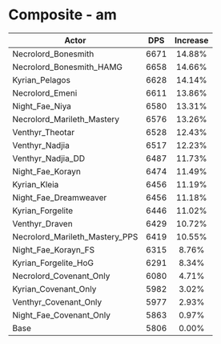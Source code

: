 # Composite - am
| Actor | DPS | Increase |
|---|:---:|:---:|
|Necrolord_Bonesmith|6671|14.88%|
|Necrolord_Bonesmith_HAMG|6658|14.66%|
|Kyrian_Pelagos|6628|14.14%|
|Necrolord_Emeni|6611|13.86%|
|Night_Fae_Niya|6580|13.31%|
|Necrolord_Marileth_Mastery|6576|13.26%|
|Venthyr_Theotar|6528|12.43%|
|Venthyr_Nadjia|6517|12.23%|
|Venthyr_Nadjia_DD|6487|11.73%|
|Night_Fae_Korayn|6474|11.49%|
|Kyrian_Kleia|6456|11.19%|
|Night_Fae_Dreamweaver|6456|11.18%|
|Kyrian_Forgelite|6446|11.02%|
|Venthyr_Draven|6429|10.72%|
|Necrolord_Marileth_Mastery_PPS|6419|10.55%|
|Night_Fae_Korayn_FS|6315|8.76%|
|Kyrian_Forgelite_HoG|6291|8.34%|
|Necrolord_Covenant_Only|6080|4.71%|
|Kyrian_Covenant_Only|5982|3.02%|
|Venthyr_Covenant_Only|5977|2.93%|
|Night_Fae_Covenant_Only|5863|0.97%|
|Base|5806|0.00%|
